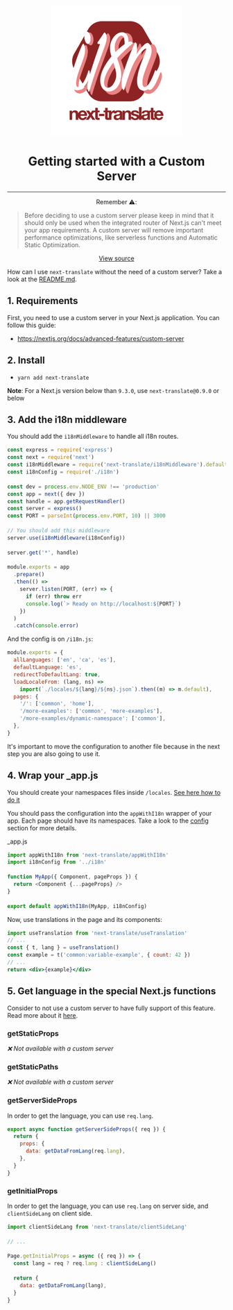 <p align="center">
    <img src="../images/logo.svg" width="300" alt="next-translate" />
</p>

<h1 align="center"> Getting started with a Custom Server </h1>

---

<p align="center">Remember ⚠️:</p>

> Before deciding to use a custom server please keep in mind that it should only be used when the integrated router of Next.js can't meet your app requirements. A custom server will remove important performance optimizations, like serverless functions and Automatic Static Optimization.

<p align="center"><a href="https://nextjs.org/docs/advanced-features/custom-server">View source</a></p>

How can I use `next-translate` without the need of a custom server? Take a look at the [README.md](/README.md).

## 1. Requirements

First, you need to use a custom server in your Next.js application. You can follow this guide:

- https://nextjs.org/docs/advanced-features/custom-server

## 2. Install

- `yarn add next-translate`

<b>Note</b>: For a Next.js version below than `9.3.0`, use `next-translate@0.9.0` or below

## 3. Add the i18n middleware

You should add the `i18nMiddleware` to handle all i18n routes.

```js
const express = require('express')
const next = require('next')
const i18nMiddleware = require('next-translate/i18nMiddleware').default
const i18nConfig = require('./i18n')

const dev = process.env.NODE_ENV !== 'production'
const app = next({ dev })
const handle = app.getRequestHandler()
const server = express()
const PORT = parseInt(process.env.PORT, 10) || 3000

// You should add this middleware
server.use(i18nMiddleware(i18nConfig))

server.get('*', handle)

module.exports = app
  .prepare()
  .then(() =>
    server.listen(PORT, (err) => {
      if (err) throw err
      console.log(`> Ready on http://localhost:${PORT}`)
    })
  )
  .catch(console.error)
```

And the config is on `/i18n.js`:

```js
module.exports = {
  allLanguages: ['en', 'ca', 'es'],
  defaultLanguage: 'es',
  redirectToDefaultLang: true,
  loadLocaleFrom: (lang, ns) =>
    import(`./locales/${lang}/${ns}.json`).then((m) => m.default),
  pages: {
    '/': ['common', 'home'],
    '/more-examples': ['common', 'more-examples'],
    '/more-examples/dynamic-namespace': ['common'],
  },
}
```

It's important to move the configuration to another file because in the next step you are also going to use it.

## 4. Wrap your \_app.js

You should create your namespaces files inside `/locales`. [See here how to do it](/README.md#3-translation-jsons-folder)

You should pass the configuration into the `appWithI18n` wrapper of your app. Each page should have its namespaces. Take a look to the [config](/README.md#4-configuration) section for more details.

\_app.js

```js
import appWithI18n from 'next-translate/appWithI18n'
import i18nConfig from '../i18n'

function MyApp({ Component, pageProps }) {
  return <Component {...pageProps} />
}

export default appWithI18n(MyApp, i18nConfig)
```

Now, use translations in the page and its components:

```jsx
import useTranslation from 'next-translate/useTranslation'
// ...
const { t, lang } = useTranslation()
const example = t('common:variable-example', { count: 42 })
// ...
return <div>{example}</div>
```

## 5. Get language in the special Next.js functions

Consider to not use a custom server to have fully support of this feature. Read more about it [here](/README.md#10-get-language-in-the-special-nextjs-functions).

### getStaticProps

_❌ Not available with a custom server_

### getStaticPaths

_❌ Not available with a custom server_

### getServerSideProps

In order to get the language, you can use `req.lang`.

```js
export async function getServerSideProps({ req }) {
  return {
    props: {
      data: getDataFromLang(req.lang),
    },
  }
}
```

### getInitialProps

In order to get the language, you can use `req.lang` on server side, and `clientSideLang` on client side.

```js
import clientSideLang from 'next-translate/clientSideLang'

// ...

Page.getInitialProps = async ({ req }) => {
  const lang = req ? req.lang : clientSideLang()

  return {
    data: getDataFromLang(lang),
  }
}
```

